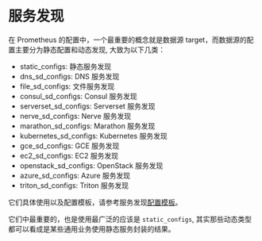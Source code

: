 # 服务发现

在 Prometheus 的配置中，一个最重要的概念就是数据源 target，而数据源的配置主要分为静态配置和动态发现, 大致为以下几类：

- static_configs: 静态服务发现
- dns_sd_configs: DNS 服务发现
- file_sd_configs: 文件服务发现
- consul_sd_configs: Consul 服务发现
- serverset_sd_configs: Serverset 服务发现
- nerve_sd_configs: Nerve 服务发现
- marathon_sd_configs: Marathon 服务发现
- kubernetes_sd_configs: Kubernetes 服务发现
- gce_sd_configs: GCE 服务发现
- ec2_sd_configs: EC2 服务发现
- openstack_sd_configs: OpenStack 服务发现
- azure_sd_configs: Azure 服务发现
- triton_sd_configs: Triton 服务发现


它们具体使用以及配置模板，请参考服务发现[配置模板](https://prometheus.io/docs/operating/configuration/#<tls_config>)。

它们中最重要的，也是使用最广泛的应该是 `static_configs`, 其实那些动态类型都可以看成是某些通用业务使用静态服务封装的结果。
